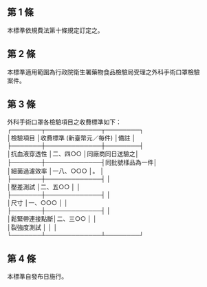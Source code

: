 第 1 條
-------
本標準依規費法第十條規定訂定之。

第 2 條
-------
本標準適用範圍為行政院衛生署藥物食品檢驗局受理之外科手術口罩檢驗  
案件。

第 3 條
-------
外科手術口罩各檢驗項目之收費標準如下：  
┌───────┬─────────────┬────────┐  
│檢驗項目      │收費標準 (新臺幣元／每件) │備註            │  
├───────┼─────────────┼────────┤  
│抗血液穿透性  │二、四○○                │同廠商同日送驗之│  
├───────┼─────────────┤同批號樣品為一件│  
│細菌過濾效率  │一八、○○○              │。              │  
├───────┼─────────────┤                │  
│壓差測試      │二、五○○                │                │  
├───────┼─────────────┤                │  
│尺寸          │一、○○○                │                │  
├───────┼─────────────┤                │  
│鬆緊帶連接點斷│二、三○○                │                │  
│裂強度測試    │                          │                │  
└───────┴─────────────┴────────┘

第 4 條
-------
本標準自發布日施行。

